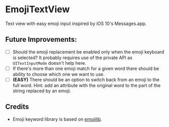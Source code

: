 # EmojiTextView
Text view with easy emoji input inspired by iOS 10's Messages.app.



## Future Improvements:

- [ ] Should the emoji replacement be enabled only when the emoji keyboard is selected? It probably requires use of the private API as `UITextInputMode` doesn't help here.
- [ ] If there's more than one emoji match for a given word there should be ability to choose which one we want to use.
- [ ] **(EASY)** There should be an option to switch back from an emoji to the full word. Hint: add an attribute with the original word to the part of the string replaced by an emoji.

## Credits

- Emoji keyword library is based on [emojilib][emojilib].

[emojilib]: https://github.com/muan/emojilib
